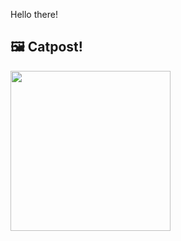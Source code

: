 Hello there!



## 🖼️ Catpost!

<sub>
    <img src="https://cdn2.thecatapi.com/images/anr.gif" height="256">
</sub>

